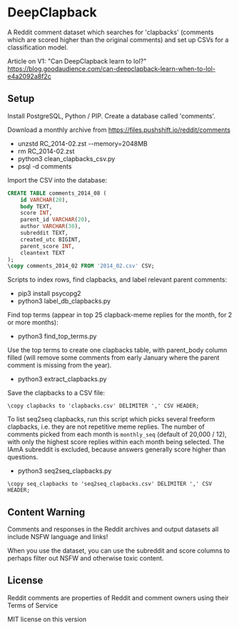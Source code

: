 # DeepClapback

A Reddit comment dataset which searches for 'clapbacks' (comments
 which are scored higher than the original comments) and
 set up CSVs for a classification model.

Article on V1: "Can DeepClapback learn to lol?" https://blog.goodaudience.com/can-deepclapback-learn-when-to-lol-e4a2092a8f2c

## Setup

Install PostgreSQL, Python / PIP. Create a database called 'comments'.

Download a monthly archive from https://files.pushshift.io/reddit/comments

- unzstd RC_2014-02.zst --memory=2048MB
- rm RC_2014-02.zst
- python3 clean_clapbacks_csv.py
- psql -d comments

Import the CSV into the database:

```sql
CREATE TABLE comments_2014_08 (
    id VARCHAR(20),
    body TEXT,
    score INT,
    parent_id VARCHAR(20),
    author VARCHAR(30),
    subreddit TEXT,
    created_utc BIGINT,
    parent_score INT,
    cleantext TEXT
);
\copy comments_2014_02 FROM '2014_02.csv' CSV;
```

Scripts to index rows, find clapbacks, and label relevant parent comments:

- pip3 install psycopg2
- python3 label_db_clapbacks.py

Find top terms (appear in top 25 clapback-meme replies for the month, for 2 or more months):

- python3 find_top_terms.py

Use the top terms to create one clapbacks table, with parent_body column filled (will remove some comments from early January where the parent comment is missing from the year).

- python3 extract_clapbacks.py

Save the clapbacks to a CSV file:

```
\copy clapbacks to 'clapbacks.csv' DELIMITER ',' CSV HEADER;
```

To list seq2seq clapbacks, run this script which picks several freeform clapbacks, i.e. they are not repetitive meme replies. The number of comments picked from each month is `monthly_seq` (default of 20,000 / 12), with only the highest score replies within each month being selected. The IAmA subreddit is excluded, because answers generally score higher than questions.

- python3 seq2seq_clapbacks.py

```
\copy seq_clapbacks to 'seq2seq_clapbacks.csv' DELIMITER ',' CSV HEADER;
```


## Content Warning

Comments and responses in the Reddit archives and output datasets all include NSFW language and links!

When you use the dataset, you can use the subreddit and score columns to perhaps filter out NSFW and otherwise toxic content.

## License

Reddit comments are properties of Reddit and comment owners using their Terms of Service

MIT license on this version
